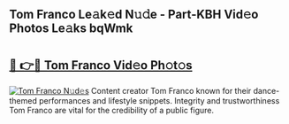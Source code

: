## Tom Franco Le𝚊k𝚎d N𝚞𝚍e - Part-KBH Vid𝚎o Photos Le𝚊ks bqWmk

# <h2><a href="http://fbe0y4.evod.top/?m=Tom+Franco">🔗 👉🔴 Tom Franco Vid𝚎o Ph𝚘t𝚘s</a></h2>

[![Tom Franco N𝚞d𝚎s](https://i.imgur.com/8V9OHl7.gif)](http://fbe0y4.evod.top/?m=Tom+Franco)
Content creator Tom Franco known for their dance-themed performances and lifestyle snippets. Integrity and trustworthiness Tom Franco are vital for the credibility of a public figure. 
